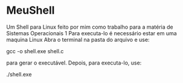 # MeuShell

Um Shell para Linux feito por mim como trabalho para a matéria de Sistemas Operacionais 1
Para executa-lo é necessário estar em uma maquina Linux
Abra o terminal na pasta do arquivo e use:

gcc -o shell.exe shell.c

para gerar o executável. Depois, para executa-lo, use:

./shell.exe


